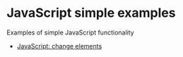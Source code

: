 # JavaScript simple examples

Examples of simple JavaScript functionality

- [JavaScript: change elements](https://front-end-materials.github.io/js-simple-examples/js-change-element/)